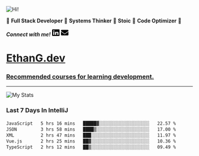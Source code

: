 <img src="https://i.giphy.com/media/3PAL5bChWnak0WJ32x/giphy.webp" alt="Hi!">

:star2: **Full Stack Developer** :star2: **Systems Thinker** :star2: **Stoic** :star2: **Code Optimizer** :star2:

***Connect with me!*** <a href="https://www.linkedin.com/in/ethan-glover/"><img src="https://raw.githubusercontent.com/eglove/eglove/eeb591600b73da426bd298d229e2fd96df019488/linkedin-brands.svg" alt="LinkedIn" width="20px" height="20px"></a> <a href="mailto:hello@ethang.email"><img src="https://raw.githubusercontent.com/eglove/eglove/47aceecf4819797d993f5facc7764cb99d0ab039/envelope-solid.svg" alt="Email" width="20px" height="20px"></a>

# [EthanG.dev](https://ethang.dev/)

### [Recommended courses for learning development.](./pages/CourseList.md)

<hr>

![My Stats](https://github-readme-stats.vercel.app/api?username=eglove&show_icons=true&theme=default&count_private=true)

### Last 7 Days In IntelliJ
<!--START_SECTION:waka-->
```text
JavaScript   5 hrs 16 mins   █████▓░░░░░░░░░░░░░░░░░░░   22.57 % 
JSON         3 hrs 58 mins   ████▒░░░░░░░░░░░░░░░░░░░░   17.00 % 
XML          2 hrs 47 mins   ███░░░░░░░░░░░░░░░░░░░░░░   11.97 % 
Vue.js       2 hrs 25 mins   ██▓░░░░░░░░░░░░░░░░░░░░░░   10.36 % 
TypeScript   2 hrs 12 mins   ██▒░░░░░░░░░░░░░░░░░░░░░░   09.49 % 
```
<!--END_SECTION:waka-->
